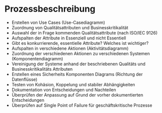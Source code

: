 # Prozessbeschreibung
* Erstellen von Use Cases (Use-Casediagramm)
* Zuordnung von Qualitätsattributen und Businesskritikalität
 * Auswahl der in Frage kommenden Qualitätsattribute (nach ISO/IEC 9126)
 * Aufspalten der Attribute in Essenziell und nicht Essentiell
 * Gibt es konkurrierende, essentielle Attribute? Welches ist wichtiger?
* Aufspalten in verschiedene Aktionen (Aktivitätsdiagramm)
* Zuordnung der verschiedenen Aktionen zu verschiedenen Systemen (Komponentendiagramm)
* Vereinigung der Systeme anhand der beschriebenen Qualitäts und Businesskritikalitäts Attributen
 * Erstellen eines Sicherheits Komponenten Diagrams (Richtung der Datenflüsse)
 * Testen von Kohäsion, Koppelung und stabiler Abhängigkeiten
 * Dokumentation von Entscheidungen und Nachteilen
 * Überprüfen der Anpassung auf Grund der vorher dokumentierten Entscheidungen
 * Überprüfen auf Single Point of Failure für geschäftskritische Prozesse
